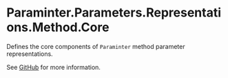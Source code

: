 # Paraminter.Parameters.Representations.Method.Core

Defines the core components of `Paraminter` method parameter representations.

See [GitHub](https://github.com/Paraminter/Paraminter.Parameters.Representations.Method) for more information.